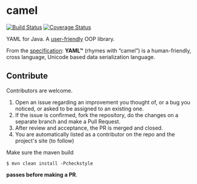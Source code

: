 # camel
[![Build Status](https://travis-ci.org/amihaiemil/camel.svg?branch=master)](https://travis-ci.org/amihaiemil/camel)
[![Coverage Status](https://coveralls.io/repos/github/amihaiemil/camel/badge.svg?branch=master)](https://coveralls.io/github/amihaiemil/camel?branch=master)

YAML for Java. A [user-friendly](http://www.baeldung.com/design-a-user-friendly-java-library) OOP library.

From the [specification](http://yaml.org/spec/1.2/spec.html): **YAML™** (rhymes with “camel”) is a human-friendly, cross language, Unicode based data serialization language.

## Contribute

Contributors are welcome.

1. Open an issue regarding an improvement you thought of, or a bug you noticed, or asked to be assigned to an existing one.
2. If the issue is confirmed, fork the repository, do the changes on a separate branch and make a Pull Request.
3. After review and acceptance, the PR is merged and closed.
4. You are automatically listed as a contributor on the repo and the project's site (to follow)

Make sure the maven build

``$ mvn clean install -Pcheckstyle``

**passes before making a PR**. 
